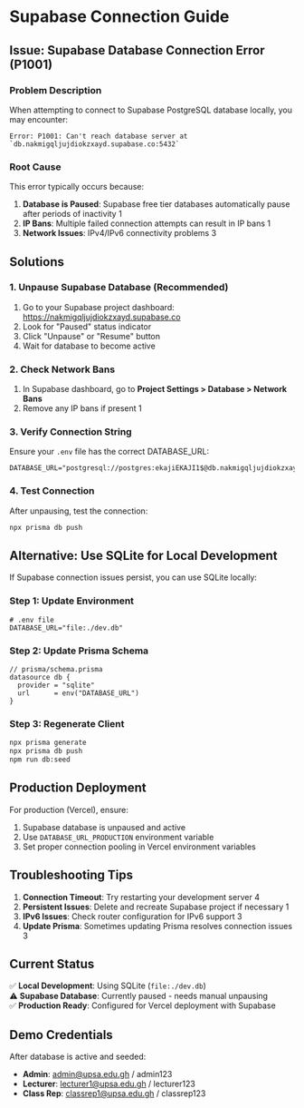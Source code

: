 # Supabase Connection Guide

## Issue: Supabase Database Connection Error (P1001)

### Problem Description
When attempting to connect to Supabase PostgreSQL database locally, you may encounter:
```
Error: P1001: Can't reach database server at `db.nakmigqljujdiokzxayd.supabase.co:5432`
```

### Root Cause
This error typically occurs because:
1. **Database is Paused**: Supabase free tier databases automatically pause after periods of inactivity <mcreference link="https://stackoverflow.com/questions/73866587/prisma-error-p1001-cant-reach-database-server-at-db-xocheossqzkirwnhzxxm-sup" index="1">1</mcreference>
2. **IP Bans**: Multiple failed connection attempts can result in IP bans <mcreference link="https://stackoverflow.com/questions/73866587/prisma-error-p1001-cant-reach-database-server-at-db-xocheossqzkirwnhzxxm-sup" index="1">1</mcreference>
3. **Network Issues**: IPv4/IPv6 connectivity problems <mcreference link="https://www.reddit.com/r/Supabase/comments/vqdunw/help_wanted_error_p1001_cant_reach_database/" index="3">3</mcreference>

## Solutions

### 1. Unpause Supabase Database (Recommended)
1. Go to your Supabase project dashboard: https://nakmigqljujdiokzxayd.supabase.co
2. Look for "Paused" status indicator
3. Click "Unpause" or "Resume" button
4. Wait for database to become active

### 2. Check Network Bans
1. In Supabase dashboard, go to **Project Settings > Database > Network Bans**
2. Remove any IP bans if present <mcreference link="https://stackoverflow.com/questions/73866587/prisma-error-p1001-cant-reach-database-server-at-db-xocheossqzkirwnhzxxm-sup" index="1">1</mcreference>

### 3. Verify Connection String
Ensure your `.env` file has the correct DATABASE_URL:
```env
DATABASE_URL="postgresql://postgres:ekajiEKAJI1$@db.nakmigqljujdiokzxayd.supabase.co:5432/postgres"
```

### 4. Test Connection
After unpausing, test the connection:
```bash
npx prisma db push
```

## Alternative: Use SQLite for Local Development

If Supabase connection issues persist, you can use SQLite locally:

### Step 1: Update Environment
```env
# .env file
DATABASE_URL="file:./dev.db"
```

### Step 2: Update Prisma Schema
```prisma
// prisma/schema.prisma
datasource db {
  provider = "sqlite"
  url      = env("DATABASE_URL")
}
```

### Step 3: Regenerate Client
```bash
npx prisma generate
npx prisma db push
npm run db:seed
```

## Production Deployment

For production (Vercel), ensure:
1. Supabase database is unpaused and active
2. Use `DATABASE_URL_PRODUCTION` environment variable
3. Set proper connection pooling in Vercel environment variables

## Troubleshooting Tips

1. **Connection Timeout**: Try restarting your development server <mcreference link="https://github.com/orgs/supabase/discussions/4161" index="4">4</mcreference>
2. **Persistent Issues**: Delete and recreate Supabase project if necessary <mcreference link="https://stackoverflow.com/questions/73866587/prisma-error-p1001-cant-reach-database-server-at-db-xocheossqzkirwnhzxxm-sup" index="1">1</mcreference>
3. **IPv6 Issues**: Check router configuration for IPv6 support <mcreference link="https://www.reddit.com/r/Supabase/comments/vqdunw/help_wanted_error_p1001_cant_reach_database/" index="3">3</mcreference>
4. **Update Prisma**: Sometimes updating Prisma resolves connection issues <mcreference link="https://www.reddit.com/r/Supabase/comments/vqdunw/help_wanted_error_p1001_cant_reach_database/" index="3">3</mcreference>

## Current Status

✅ **Local Development**: Using SQLite (`file:./dev.db`)  
⚠️ **Supabase Database**: Currently paused - needs manual unpausing  
✅ **Production Ready**: Configured for Vercel deployment with Supabase

## Demo Credentials

After database is active and seeded:
- **Admin**: admin@upsa.edu.gh / admin123
- **Lecturer**: lecturer1@upsa.edu.gh / lecturer123
- **Class Rep**: classrep1@upsa.edu.gh / classrep123